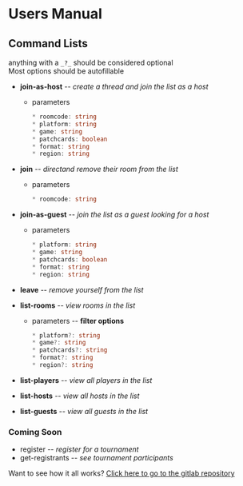 # Users Manual

## Command Lists
anything with a `_?_` should be considered optional  
Most options should be autofillable

* **join-as-host** -- _create a thread and join the list as a host_
    - parameters 
        ``` typescript
        * roomcode: string
        * platform: string
        * game: string
        * patchcards: boolean
        * format: string
        * region: string
        ```

* **join** -- _directand remove their room from the list_
    - parameters 
        ```typescript
        * roomcode: string
        ```

* **join-as-guest** -- _join the list as a guest looking for a host_
    - parameters
        ```typescript
        * platform: string
        * game: string
        * patchcards: boolean
        * format: string
        * region: string
        ```

* **leave** -- _remove yourself from the list_

* **list-rooms** -- _view rooms in the list_
    - parameters -- **filter options**
        ```typescript
        * platform?: string
        * game?: string
        * patchcards?: string
        * format?: string
        * region?: string
        ```

* **list-players** -- _view all players in the list_
* **list-hosts** -- _view all hosts in the list_
* **list-guests** -- _view all guests in the list_

### Coming Soon
* register -- _register for a tournament_
* get-registrants -- _see tournament participants_


Want to see how it all works? [Click here to go to the gitlab repository](https://gitlab.com/EnnisHam/mr-match/-/tree/main)